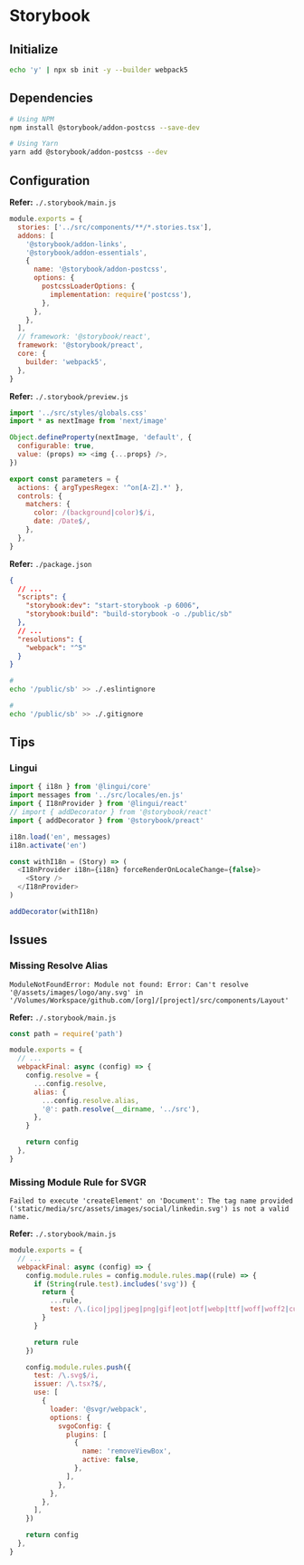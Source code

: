 # Storybook

<!--
https://theodorusclarence.com/blog/nextjs-storybook-tailwind#replace-storybookpreviewjs
-->

## Initialize

```sh
echo 'y' | npx sb init -y --builder webpack5
```

## Dependencies

```sh
# Using NPM
npm install @storybook/addon-postcss --save-dev

# Using Yarn
yarn add @storybook/addon-postcss --dev
```

## Configuration

**Refer:** `./.storybook/main.js`

```js
module.exports = {
  stories: ['../src/components/**/*.stories.tsx'],
  addons: [
    '@storybook/addon-links',
    '@storybook/addon-essentials',
    {
      name: '@storybook/addon-postcss',
      options: {
        postcssLoaderOptions: {
          implementation: require('postcss'),
        },
      },
    },
  ],
  // framework: '@storybook/react',
  framework: '@storybook/preact',
  core: {
    builder: 'webpack5',
  },
}
```

**Refer:** `./.storybook/preview.js`

```js
import '../src/styles/globals.css'
import * as nextImage from 'next/image'

Object.defineProperty(nextImage, 'default', {
  configurable: true,
  value: (props) => <img {...props} />,
})

export const parameters = {
  actions: { argTypesRegex: '^on[A-Z].*' },
  controls: {
    matchers: {
      color: /(background|color)$/i,
      date: /Date$/,
    },
  },
}
```

**Refer:** `./package.json`

```json
{
  // ...
  "scripts": {
    "storybook:dev": "start-storybook -p 6006",
    "storybook:build": "build-storybook -o ./public/sb"
  },
  // ...
  "resolutions": {
    "webpack": "^5"
  }
}
```

```sh
#
echo '/public/sb' >> ./.eslintignore

#
echo '/public/sb' >> ./.gitignore
```

<!--
"@storybook/addon-a11y": "~6.3.6",
"@storybook/addon-backgrounds": "~6.3.6",
"@storybook/addon-docs": "~6.3.6",
"@storybook/addon-knobs": "~6.3.0",
"@storybook/addon-storysource": "~6.3.6",
"@storybook/addon-viewport": "~6.3.6",
"@storybook/client-api": "~6.3.6",
"@storybook/client-logger": "~6.3.6",
"@storybook/csf": "~0.0.1",
-->

<!--
yarn add storybook-addon-linguijs --dev
-->

## Tips

### Lingui

```js
import { i18n } from '@lingui/core'
import messages from '../src/locales/en.js'
import { I18nProvider } from '@lingui/react'
// import { addDecorator } from '@storybook/react'
import { addDecorator } from '@storybook/preact'

i18n.load('en', messages)
i18n.activate('en')

const withI18n = (Story) => (
  <I18nProvider i18n={i18n} forceRenderOnLocaleChange={false}>
    <Story />
  </I18nProvider>
)

addDecorator(withI18n)
```

## Issues

<!-- ###

https://github.com/storybookjs/storybook/issues/17448

```log
ERR! Error: Cannot find module '/node_modules/react/package.json.js'
```

```sh
# Using NPM
npm uninstall @storybook/react
npm install @storybook/preact --save-dev

# Using Yarn
yarn remove @storybook/react
yarn add @storybook/preact --dev
``` -->

### Missing Resolve Alias

```log
ModuleNotFoundError: Module not found: Error: Can't resolve '@/assets/images/logo/any.svg' in '/Volumes/Workspace/github.com/[org]/[project]/src/components/Layout'
```

**Refer:** `./.storybook/main.js`

```js
const path = require('path')

module.exports = {
  // ...
  webpackFinal: async (config) => {
    config.resolve = {
      ...config.resolve,
      alias: {
        ...config.resolve.alias,
        '@': path.resolve(__dirname, '../src'),
      },
    }

    return config
  },
}
```

### Missing Module Rule for SVGR

```log
Failed to execute 'createElement' on 'Document': The tag name provided ('static/media/src/assets/images/social/linkedin.svg') is not a valid name.
```

**Refer:** `./.storybook/main.js`

```js
module.exports = {
  // ...
  webpackFinal: async (config) => {
    config.module.rules = config.module.rules.map((rule) => {
      if (String(rule.test).includes('svg')) {
        return {
          ...rule,
          test: /\.(ico|jpg|jpeg|png|gif|eot|otf|webp|ttf|woff|woff2|cur|ani)(\?.*)?$/,
        }
      }

      return rule
    })

    config.module.rules.push({
      test: /\.svg$/i,
      issuer: /\.tsx?$/,
      use: [
        {
          loader: '@svgr/webpack',
          options: {
            svgoConfig: {
              plugins: [
                {
                  name: 'removeViewBox',
                  active: false,
                },
              ],
            },
          },
        },
      ],
    })

    return config
  },
}
```
